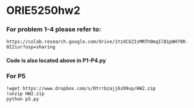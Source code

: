 # ORIE5250hw2
### For problem 1-4 please refer to: 
```
https://colab.research.google.com/drive/1YzdCbZIsMRTh0mqIlB1pWH78R-0I2iur?usp=sharing
```

#### Code is also located above in P1-P4.py


### For P5
```
!wget https://www.dropbox.com/s/0trrbzajj6z09xp/HW2.zip
!unzip HW2.zip
python p5.py
```
